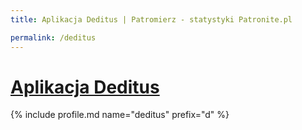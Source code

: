 ```yaml
---
title: Aplikacja Deditus | Patromierz - statystyki Patronite.pl

permalink: /deditus
---
```


# [Aplikacja Deditus](https://patronite.pl/deditus)

{% include profile.md name="deditus" prefix="d" %}
